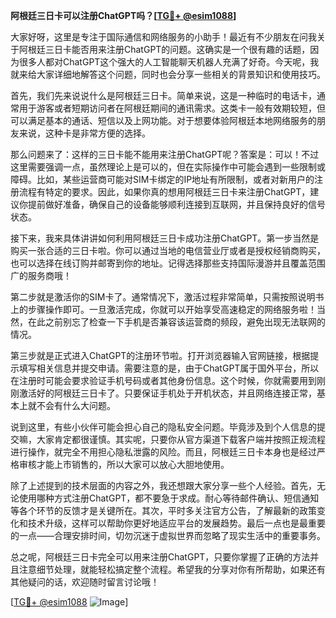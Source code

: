 **阿根廷三日卡可以注册ChatGPT吗？[[TG💪+ @esim1088](https://t.me/s/esim1088)]**

大家好呀，这里是专注于国际通信和网络服务的小助手！最近有不少朋友在问我关于阿根廷三日卡能否用来注册ChatGPT的问题。这确实是一个很有趣的话题，因为很多人都对ChatGPT这个强大的人工智能聊天机器人充满了好奇。今天呢，我就来给大家详细地解答这个问题，同时也会分享一些相关的背景知识和使用技巧。

首先，我们先来说说什么是阿根廷三日卡。简单来说，这是一种临时的电话卡，通常用于游客或者短期访问者在阿根廷期间的通讯需求。这类卡一般有效期较短，但可以满足基本的通话、短信以及上网功能。对于想要体验阿根廷本地网络服务的朋友来说，这种卡是非常方便的选择。

那么问题来了：这样的三日卡能不能用来注册ChatGPT呢？答案是：可以！不过这里需要强调一点，虽然理论上是可以的，但在实际操作中可能会遇到一些限制或障碍。比如，某些运营商可能对SIM卡绑定的IP地址有所限制，或者对新用户的注册流程有特定的要求。因此，如果你真的想用阿根廷三日卡来注册ChatGPT，建议你提前做好准备，确保自己的设备能够顺利连接到互联网，并且保持良好的信号状态。

接下来，我来具体讲讲如何利用阿根廷三日卡成功注册ChatGPT。第一步当然是购买一张合适的三日卡啦。你可以通过当地的电信营业厅或者是授权经销商购买，也可以选择在线订购并邮寄到你的地址。记得选择那些支持国际漫游并且覆盖范围广的服务商哦！

第二步就是激活你的SIM卡了。通常情况下，激活过程非常简单，只需按照说明书上的步骤操作即可。一旦激活完成，你就可以开始享受高速稳定的网络服务啦！当然，在此之前别忘了检查一下手机是否兼容该运营商的频段，避免出现无法联网的情况。

第三步就是正式进入ChatGPT的注册环节啦。打开浏览器输入官网链接，根据提示填写相关信息并提交申请。需要注意的是，由于ChatGPT属于国外平台，所以在注册时可能会要求验证手机号码或者其他身份信息。这个时候，你就需要用到刚刚激活好的阿根廷三日卡了。只要保证手机处于开机状态，并且网络连接正常，基本上就不会有什么大问题。

说到这里，有些小伙伴可能会担心自己的隐私安全问题。毕竟涉及到个人信息的提交嘛，大家肯定都很谨慎。其实呢，只要你从官方渠道下载客户端并按照正规流程进行操作，就完全不用担心隐私泄露的风险。而且，阿根廷三日卡本身也是经过严格审核才能上市销售的，所以大家可以放心大胆地使用。

除了上述提到的技术层面的内容之外，我还想跟大家分享一些个人经验。首先，无论使用哪种方式注册ChatGPT，都不要急于求成。耐心等待邮件确认、短信通知等各个环节的反馈才是关键所在。其次，平时多关注官方公告，了解最新的政策变化和技术升级，这样可以帮助你更好地适应平台的发展趋势。最后一点也是最重要的一点——合理安排时间，切勿沉迷于虚拟世界而忽略了现实生活中的重要事务。

总之呢，阿根廷三日卡完全可以用来注册ChatGPT，只要你掌握了正确的方法并且注意细节处理，就能轻松搞定整个流程。希望我的分享对你有所帮助，如果还有其他疑问的话，欢迎随时留言讨论哦！

[[TG💪+ @esim1088](https://t.me/s/esim1088) ![Image](https://i.postimg.cc/4NQfJmqS/Snipaste-2025-05-13-00-14-12.png)]